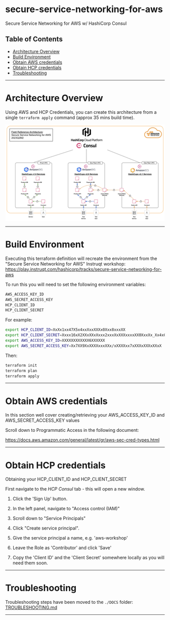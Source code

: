 # secure-service-networking-for-aws
Secure Service Networking for AWS w/ HashiCorp Consul

## Table of Contents

- [Architecture Overview](#Architecture%20Overview) 
- [Build Environment](#Build%20Environment) 
- [Obtain AWS credentials](#Obtain%20AWS%20credentials) 
- [Obtain HCP credentials](#Obtain%20HCP%20credentials) 
- [Troubleshooting](#Troubleshooting)

---

# Architecture Overview

Using AWS and HCP Credentials, you can create this architecture from a single `terraform apply` command (approx 35 mins build time).

![Secure Service Networking for AWS Architecture Overview](DOCS/DIAGS/Architecture_Overview.jpg)

---
# Build Environment

Executing this terraform definition will recreate the environment from the "Secure Service Networking for AWS" Instruqt workshop:
https://play.instruqt.com/hashicorp/tracks/secure-service-networking-for-aws


To run this you will need to set the following environment variables:

```sh
AWS_ACCESS_KEY_ID
AWS_SECRET_ACCESS_KEY
HCP_CLIENT_ID
HCP_CLIENT_SECRET
```

For example:
```sh
export HCP_CLIENT_ID=XxXx1xx47X5x4xxXxxXXXx0Xxx8xxxXX
export HCP_CLIENT_SECRET=Xxxx16xX2XXxXXxXxxx2xxxXxXXXxxxxXX0XxxXx_Xx4x09XxxXxxxxxxxxxxx9X
export AWS_ACCESS_KEY_ID=XXXXXXXXXXXX6XXXXXX
export AWS_SECRET_ACCESS_KEY=Xx7XX9XxXXXXxxxXXx/xXXXXxx7xXXXxXXXxXXxX
```

Then:
```sh
terraform init
terraform plan
terraform apply
```

---
# Obtain AWS credentials

In this section well cover creating/retrieving your AWS_ACCESS_KEY_ID and AWS_SECRET_ACCESS_KEY values

Scroll down to Programmatic Access in the following document:

https://docs.aws.amazon.com/general/latest/gr/aws-sec-cred-types.html

---
# Obtain HCP credentials

Obtaining your HCP_CLIENT_ID and  HCP_CLIENT_SECRET

First navigate to the *HCP Consul* tab - this will open a new window.

1. Click the 'Sign Up' button.

2. In the left panel, navigate to "Access control (IAM)"

3. Scroll down to "Service Principals"

4. Click "Create service principal".

5. Give the service principal a name, e.g. 'aws-workshop'

6. Leave the Role as 'Contributor' and click 'Save'

7. Copy the 'Client ID' and the 'Client Secret' somewhere locally as you will need them soon.

---
# Troubleshooting

Troubleshooting steps have been moved to the `./DOCS` folder:
[TROUBLESHOOTING.md](./DOCS/TROUBLESHOOTING.md)

---